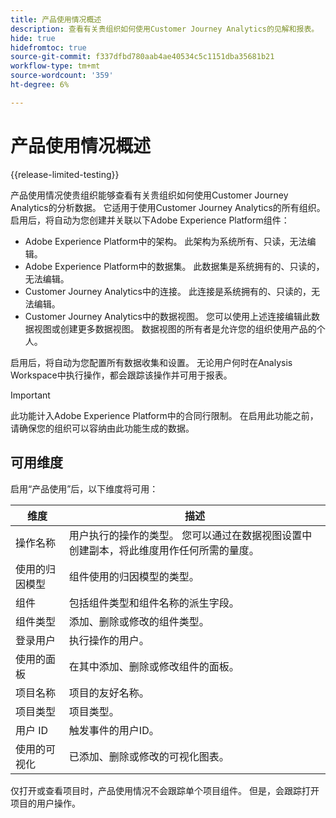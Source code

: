 ```yaml
---
title: 产品使用情况概述
description: 查看有关贵组织如何使用Customer Journey Analytics的见解和报表。
hide: true
hidefromtoc: true
source-git-commit: f337dfbd780aab4ae40534c5c1151dba35681b21
workflow-type: tm+mt
source-wordcount: '359'
ht-degree: 6%

---
```


# 产品使用情况概述

{{release-limited-testing}}

产品使用情况使贵组织能够查看有关贵组织如何使用Customer Journey Analytics的分析数据。 它适用于使用Customer Journey Analytics的所有组织。 启用后，将自动为您创建并关联以下Adobe Experience Platform组件：

* Adobe Experience Platform中的架构。 此架构为系统所有、只读，无法编辑。
* Adobe Experience Platform中的数据集。 此数据集是系统拥有的、只读的，无法编辑。
* Customer Journey Analytics中的连接。 此连接是系统拥有的、只读的，无法编辑。
* Customer Journey Analytics中的数据视图。 您可以使用上述连接编辑此数据视图或创建更多数据视图。 数据视图的所有者是允许您的组织使用产品的个人。

启用后，将自动为您配置所有数据收集和设置。 无论用户何时在Analysis Workspace中执行操作，都会跟踪该操作并可用于报表。

>[!IMPORTANT]
>
>此功能计入Adobe Experience Platform中的合同行限制。 在启用此功能之前，请确保您的组织可以容纳由此功能生成的数据。

## 可用维度

启用“产品使用”后，以下维度将可用：

| 维度 | 描述 |
| --- | --- |
| 操作名称 | 用户执行的操作的类型。 您可以通过在数据视图设置中创建副本，将此维度用作任何所需的量度。 |
| 使用的归因模型 | 组件使用的归因模型的类型。 |
| 组件 | 包括组件类型和组件名称的派生字段。 |
| 组件类型 | 添加、删除或修改的组件类型。 |
| 登录用户 | 执行操作的用户。 |
| 使用的面板 | 在其中添加、删除或修改组件的面板。 |
| 项目名称 | 项目的友好名称。 |
| 项目类型 | 项目类型。 |
| 用户 ID | 触发事件的用户ID。 |
| 使用的可视化 | 已添加、删除或修改的可视化图表。 |

仅打开或查看项目时，产品使用情况不会跟踪单个项目组件。 但是，会跟踪打开项目的用户操作。
